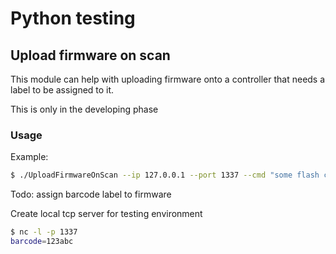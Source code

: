 # Python testing
## Upload firmware on scan

This module can help with uploading firmware onto a controller that needs a label to be assigned to it.

This is only in the developing phase

### Usage

Example:

```bash
$ ./UploadFirmwareOnScan --ip 127.0.0.1 --port 1337 --cmd "some flash command"
```

Todo: assign barcode label to firmware

Create local tcp server for testing environment
```bash
$ nc -l -p 1337
barcode=123abc

```